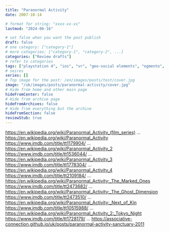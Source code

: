 ```yaml
---
title: "Paranormal Activity"
date: 2007-10-14

# format for string: "xxxx-xx-xx"
lastmod: "2024-06-16"

# set false when you want the post publish
draft: false
# one category: ["category-1"]
# more categories: ["category-1", "category-2", ...]
categories: ["Review drafts"]
# refer to categories
tags: ["playstation 4", "ios", "vr", "geo-social elements", "ogmento", "open world", "geo-social elements", "roleplay", "supernatural", "mystic", "folklore", "urban legend", "foaf", "oren peli"]
# seires
series: []
# Top image for the post: /en/images/posts/test/cover.jpg
image: "/uk/images/posts/paranormal-activity/cover.jpg"
# Hide from home and other main page
hideFromCenter: false
# Hide from archive page
hideFromArchives: false
# Hide from everything but the archive
hideFromSection: false
reviewStub: true
---
```

https://en.wikipedia.org/wiki/Paranormal_Activity_(film_series)
...
https://en.wikipedia.org/wiki/Paranormal_Activity
https://www.imdb.com/title/tt1179904/
...
https://en.wikipedia.org/wiki/Paranormal_Activity_2
https://www.imdb.com/title/tt1536044/
...
https://en.wikipedia.org/wiki/Paranormal_Activity_3
https://www.imdb.com/title/tt1778304/
...
https://en.wikipedia.org/wiki/Paranormal_Activity_4
https://www.imdb.com/title/tt2109184/
...
https://en.wikipedia.org/wiki/Paranormal_Activity:_The_Marked_Ones
https://www.imdb.com/title/tt2473682/
...
https://en.wikipedia.org/wiki/Paranormal_Activity:_The_Ghost_Dimension
https://www.imdb.com/title/tt2473510/
...
https://en.wikipedia.org/wiki/Paranormal_Activity:_Next_of_Kin
https://www.imdb.com/title/tt10515988/
...
https://en.wikipedia.org/wiki/Paranormal_Activity_2:_Tokyo_Night
https://www.imdb.com/title/tt1728179/
...
https://associative-connection.github.io/uk/posts/paranormal-activity-sanctuary-2011
<!--more-->